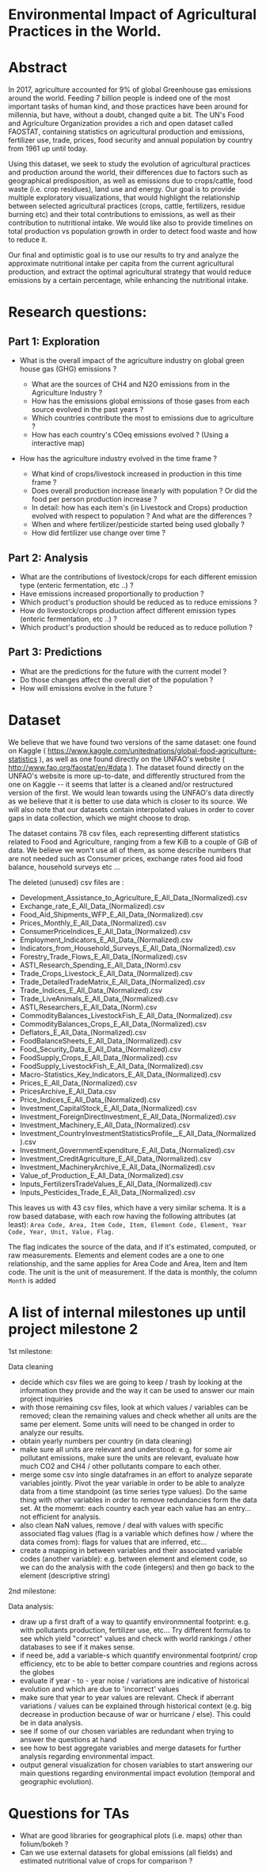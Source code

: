 # Environmental Impact of Agricultural Practices in the World. 

# Abstract
In 2017, agriculture accounted for 9% of global Greenhouse gas emissions around the world. Feeding 7 billion people is indeed one of the most important tasks of human kind, and those practices have been around for millennia, but have, without a doubt, changed quite a bit. The UN's Food and Agriculture Organization provides a rich and open dataset called FAOSTAT, containing statistics on agricultural production and emissions, fertilizer use, trade,  prices, food security and annual population by country from 1961 up until today. 

Using this dataset, we seek to study the evolution of agricultural practices and production around the world, their differences due to factors such as geographical predisposition, as well as emissions due to crops/cattle, food waste (i.e. crop residues), land use and energy. Our goal is to provide multiple exploratory visualizations, that would highlight the relationship between selected agricultural practices (crops, cattle, fertilizers, residue burning etc) and their total contributions to emissions, as well as their contribution to nutritional intake. We would like also to provide timelines on total production vs population growth in order to detect food waste and how to reduce it. 

Our final and optimistic goal is to use our results to try and analyze the approximate nutritional intake per capita from the current agricultural production, and extract the optimal agricultural strategy that would reduce emissions by a certain percentage, while enhancing the nutritional intake.

# Research questions: 

## Part 1: Exploration
- What is the overall impact of the agriculture industry on global green house gas (GHG) emissions ?
  - What are the sources of CH4 and N2O emissions from in the Agriculture Industry ?
  - How has the emissions global emissions of those gases from each source evolved in the past years ?
  - Which countries contribute the most to emissions due to agriculture ?
  - How has each country's COeq emissions evolved ? (Using a interactive map)
  
- How has the agriculture industry evolved in the time frame ?
  - What kind of crops/livestock increased in production in this time frame ?
  - Does overall production increase linearly with population ? Or did the food per person production increase ?
  - In detail: how has each item's (in Livestock and Crops) production evolved with respect to population ? And what are the differences ?
  - When and where fertilizer/pesticide started being used globally ?
  - How did fertilizer use change over time ?

## Part 2: Analysis
- What are the contributions of livestock/crops for each different emission type (enteric fermentation, etc ..) ?
- Have emissions increased proportionally to production ?
- Which product's production should be reduced as to reduce emissions ?
- How do livestock/crops production affect different emission types (enteric fermentation, etc ..) ?
- Which product's production should be reduced as to reduce pollution ?

## Part 3: Predictions
- What are the predictions for the future with the current model ?
- Do those changes affect the overall diet of the population ?
- How will emissions evolve in the future ?

# Dataset

We believe that we have found two versions of the same dataset: one found on Kaggle ( https://www.kaggle.com/unitednations/global-food-agriculture-statistics ), as well as one found directly on the UNFAO's website ( http://www.fao.org/faostat/en/#data ). The dataset found directly on the UNFAO's website is more up-to-date, and differently structured from the one on Kaggle -- it seems that latter is a cleaned and/or restructured version of the first. We would lean towards using the UNFAO's data directly as we believe that it is better to use data which is closer to its source. We will also note that our datasets contain interpolated values in order to cover gaps in data collection, which we might choose to drop.

The dataset contains 78 csv files, each representing different statistics related to Food and Agriculture, ranging from a few KiB to a couple of GiB of data. We believe we won't use all of them, as some describe numbers that are not needed such as Consumer prices, exchange rates food aid food balance, household surveys etc ...

The deleted (unused) csv files are :
- Development_Assistance_to_Agriculture_E_All_Data_(Normalized).csv
- Exchange_rate_E_All_Data_(Normalized).csv
- Food_Aid_Shipments_WFP_E_All_Data_(Normalized).csv
- Prices_Monthly_E_All_Data_(Normalized).csv
- ConsumerPriceIndices_E_All_Data_(Normalized).csv
- Employment_Indicators_E_All_Data_(Normalized).csv
- Indicators_from_Household_Surveys_E_All_Data_(Normalized).csv
- Forestry_Trade_Flows_E_All_Data_(Normalized).csv
- ASTI_Research_Spending_E_All_Data_(Norm).csv
- Trade_Crops_Livestock_E_All_Data_(Normalized).csv
- Trade_DetailedTradeMatrix_E_All_Data_(Normalized).csv
- Trade_Indices_E_All_Data_(Normalized).csv
- Trade_LiveAnimals_E_All_Data_(Normalized).csv
- ASTI_Researchers_E_All_Data_(Norm).csv
- CommodityBalances_LivestockFish_E_All_Data_(Normalized).csv
- CommodityBalances_Crops_E_All_Data_(Normalized).csv
- Deflators_E_All_Data_(Normalized).csv
- FoodBalanceSheets_E_All_Data_(Normalized).csv
- Food_Security_Data_E_All_Data_(Normalized).csv
- FoodSupply_Crops_E_All_Data_(Normalized).csv
- FoodSupply_LivestockFish_E_All_Data_(Normalized).csv
- Macro-Statistics_Key_Indicators_E_All_Data_(Normalized).csv
- Prices_E_All_Data_(Normalized).csv
- PricesArchive_E_All_Data.csv
- Price_Indices_E_All_Data_(Normalized).csv
- Investment_CapitalStock_E_All_Data_(Normalized).csv
- Investment_ForeignDirectInvestment_E_All_Data_(Normalized).csv
- Investment_Machinery_E_All_Data_(Normalized).csv
- Investment_CountryInvestmentStatisticsProfile__E_All_Data_(Normalized).csv
- Investment_GovernmentExpenditure_E_All_Data_(Normalized).csv
- Investment_CreditAgriculture_E_All_Data_(Normalized).csv
- Investment_MachineryArchive_E_All_Data_(Normalized).csv
- Value_of_Production_E_All_Data_(Normalized).csv
- Inputs_FertilizersTradeValues_E_All_Data_(Normalized).csv
- Inputs_Pesticides_Trade_E_All_Data_(Normalized).csv

This leaves us with 43 csv files, which have a very similar schema. It is a row based database, with each row having the following attributes (at least): 
`Area Code, Area, Item Code, Item, Element Code, Element, Year Code, Year, Unit, Value, Flag.`

The flag indicates the source of the data, and if it's estimated, computed, or raw measurements. Elements and element codes are a one to one relationship, and the same applies for Area Code and Area, Item and Item code. The unit is the unit of measurement. If the data is monthly, the column `Month` is added
# A list of internal milestones up until project milestone 2

1st milestone:

Data cleaning
- decide which csv files we are going to keep / trash by looking at the information they provide and the way it can be used to answer our main project inquiries
- with those remaining csv files, look at which values / variables can be removed; clean the remaining values and check whether all units are the same per element. Some units will need to be changed in order to analyze our results. 
- obtain yearly numbers per country (in data cleaning)
- make sure all units are relevant and understood: e.g. for some air pollutant emissions, make sure the units are relevant, evaluate how much CO2 and CH4 / other pollutants compare to each other.
- merge some csv into single dataframes in an effort to analyze separate variables jointly. Pivot the year variable in order to be able to analyze data from a time standpoint (as time series type values). Do the same thing with other variables in order to remove redundancies form the data set. At the momemt: each country each year each value has an entry... not efficient for analysis.
- also clean NaN values, remove / deal with values with specific associated flag values (flag is a variable which defines how / where the data comes from): flags for values that are inferred, etc...
- create a mapping in between variables and their associated variable codes (another variable): e.g. between element and element code, so we can do the analysis with the code (integers) and then go back to the element (descriptive string)


2nd milestone:

Data analysis:
- draw up a first draft of a way to quantify environmnental footprint: e.g. with pollutants production, fertilizer use, etc... Try different formulas to see which yield "correct" values and check with world rankings / other databases to see if it makes sense.
- if need be, add a variable-s which quantify environmental footprint/ crop efficiency, etc to be able to better compare countries and regions across the globes
- evaluate if year - to - year noise / variations are indicative of historical evolution and which are due to 'incorrect' values
- make sure that year to year values are relevant. Check if aberrant variations / values can be explained through historical context (e.g. big decrease in production because of war or hurricane / else). This could be in data analysis.
- see if some of our chosen variables are redundant when trying to answer the questions at hand
- see how to best aggregate variables and merge datasets for further analysis regarding environmental impact.
- output general visualization for chosen variables to start answering our main questions regarding environmental impact evolution (temporal and geographic evolution).

# Questions for TAs

- What are good libraries for geographical plots (i.e. maps) other than folium/bokeh ?
- Can we use external datasets for global emissions (all fields) and estimated nutritional value of crops for comparison ?
